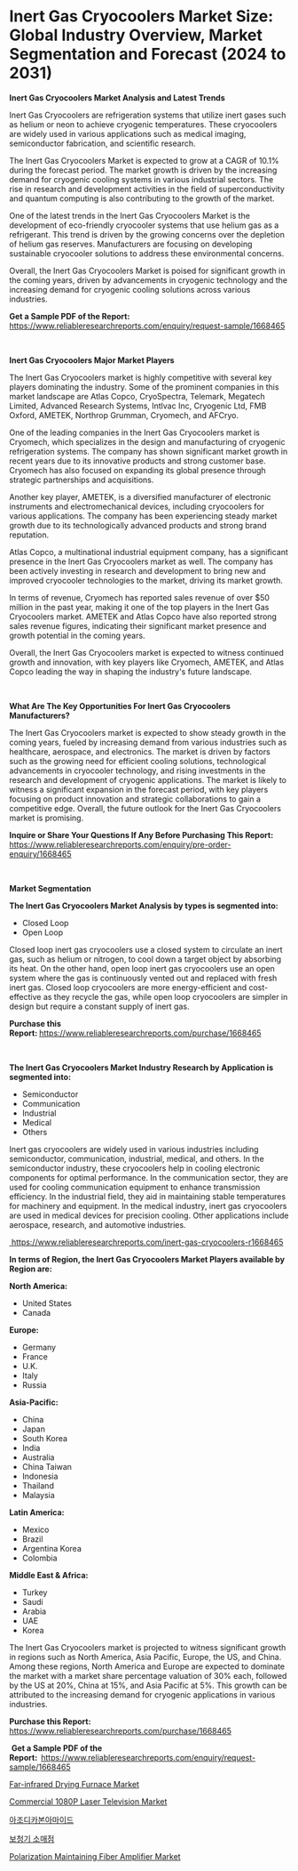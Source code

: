 <p><h1>Inert Gas Cryocoolers Market Size: Global Industry Overview, Market Segmentation and Forecast (2024 to 2031)</h1></p><p><strong>Inert Gas Cryocoolers Market Analysis and Latest Trends</strong></p>
<p><p>Inert Gas Cryocoolers are refrigeration systems that utilize inert gases such as helium or neon to achieve cryogenic temperatures. These cryocoolers are widely used in various applications such as medical imaging, semiconductor fabrication, and scientific research.</p><p>The Inert Gas Cryocoolers Market is expected to grow at a CAGR of 10.1% during the forecast period. The market growth is driven by the increasing demand for cryogenic cooling systems in various industrial sectors. The rise in research and development activities in the field of superconductivity and quantum computing is also contributing to the growth of the market.</p><p>One of the latest trends in the Inert Gas Cryocoolers Market is the development of eco-friendly cryocooler systems that use helium gas as a refrigerant. This trend is driven by the growing concerns over the depletion of helium gas reserves. Manufacturers are focusing on developing sustainable cryocooler solutions to address these environmental concerns.</p><p>Overall, the Inert Gas Cryocoolers Market is poised for significant growth in the coming years, driven by advancements in cryogenic technology and the increasing demand for cryogenic cooling solutions across various industries.</p></p>
<p><strong>Get a Sample PDF of the Report:&nbsp;</strong> <a href="https://www.reliableresearchreports.com/enquiry/request-sample/1668465">https://www.reliableresearchreports.com/enquiry/request-sample/1668465</a></p>
<p>&nbsp;</p>
<p><strong>Inert Gas Cryocoolers Major Market Players</strong></p>
<p><p>The Inert Gas Cryocoolers market is highly competitive with several key players dominating the industry. Some of the prominent companies in this market landscape are Atlas Copco, CryoSpectra, Telemark, Megatech Limited, Advanced Research Systems, Intlvac Inc, Cryogenic Ltd, FMB Oxford, AMETEK, Northrop Grumman, Cryomech, and AFCryo.</p><p>One of the leading companies in the Inert Gas Cryocoolers market is Cryomech, which specializes in the design and manufacturing of cryogenic refrigeration systems. The company has shown significant market growth in recent years due to its innovative products and strong customer base. Cryomech has also focused on expanding its global presence through strategic partnerships and acquisitions.</p><p>Another key player, AMETEK, is a diversified manufacturer of electronic instruments and electromechanical devices, including cryocoolers for various applications. The company has been experiencing steady market growth due to its technologically advanced products and strong brand reputation.</p><p>Atlas Copco, a multinational industrial equipment company, has a significant presence in the Inert Gas Cryocoolers market as well. The company has been actively investing in research and development to bring new and improved cryocooler technologies to the market, driving its market growth.</p><p>In terms of revenue, Cryomech has reported sales revenue of over $50 million in the past year, making it one of the top players in the Inert Gas Cryocoolers market. AMETEK and Atlas Copco have also reported strong sales revenue figures, indicating their significant market presence and growth potential in the coming years.</p><p>Overall, the Inert Gas Cryocoolers market is expected to witness continued growth and innovation, with key players like Cryomech, AMETEK, and Atlas Copco leading the way in shaping the industry's future landscape.</p></p>
<p>&nbsp;</p>
<p><strong>What Are The Key Opportunities For Inert Gas Cryocoolers Manufacturers?</strong></p>
<p><p>The Inert Gas Cryocoolers market is expected to show steady growth in the coming years, fueled by increasing demand from various industries such as healthcare, aerospace, and electronics. The market is driven by factors such as the growing need for efficient cooling solutions, technological advancements in cryocooler technology, and rising investments in the research and development of cryogenic applications. The market is likely to witness a significant expansion in the forecast period, with key players focusing on product innovation and strategic collaborations to gain a competitive edge. Overall, the future outlook for the Inert Gas Cryocoolers market is promising.</p></p>
<p><strong>Inquire or Share Your Questions If Any Before Purchasing This Report:</strong> <a href="https://www.reliableresearchreports.com/enquiry/pre-order-enquiry/1668465">https://www.reliableresearchreports.com/enquiry/pre-order-enquiry/1668465</a></p>
<p>&nbsp;</p>
<p><strong>Market Segmentation</strong></p>
<p><strong>The Inert Gas Cryocoolers Market Analysis by types is segmented into:</strong></p>
<p><ul><li>Closed Loop</li><li>Open Loop</li></ul></p>
<p><p>Closed loop inert gas cryocoolers use a closed system to circulate an inert gas, such as helium or nitrogen, to cool down a target object by absorbing its heat. On the other hand, open loop inert gas cryocoolers use an open system where the gas is continuously vented out and replaced with fresh inert gas. Closed loop cryocoolers are more energy-efficient and cost-effective as they recycle the gas, while open loop cryocoolers are simpler in design but require a constant supply of inert gas.</p></p>
<p><strong>Purchase this Report:&nbsp;</strong><a href="https://www.reliableresearchreports.com/purchase/1668465">https://www.reliableresearchreports.com/purchase/1668465</a></p>
<p>&nbsp;</p>
<p><strong>The Inert Gas Cryocoolers Market Industry Research by Application is segmented into:</strong></p>
<p><ul><li>Semiconductor</li><li>Communication</li><li>Industrial</li><li>Medical</li><li>Others</li></ul></p>
<p><p>Inert gas cryocoolers are widely used in various industries including semiconductor, communication, industrial, medical, and others. In the semiconductor industry, these cryocoolers help in cooling electronic components for optimal performance. In the communication sector, they are used for cooling communication equipment to enhance transmission efficiency. In the industrial field, they aid in maintaining stable temperatures for machinery and equipment. In the medical industry, inert gas cryocoolers are used in medical devices for precision cooling. Other applications include aerospace, research, and automotive industries.</p></p>
<p><a href="https://www.reliableresearchreports.com/inert-gas-cryocoolers-r1668465">&nbsp;https://www.reliableresearchreports.com/inert-gas-cryocoolers-r1668465</a></p>
<p><strong>In terms of Region, the Inert Gas Cryocoolers Market Players available by Region are:</strong></p>
<p>
    <p> <strong> North America: </strong>
        <ul>
            <li>United States</li>
            <li>Canada</li>
        </ul>
        </p> 
    <p> <strong> Europe: </strong>
        <ul>
            <li>Germany</li>
            <li>France</li>
            <li>U.K.</li>
            <li>Italy</li>
            <li>Russia</li>
        </ul>
        </p> 
    <p> <strong> Asia-Pacific: </strong>
        <ul>
            <li>China</li>
            <li>Japan</li>
            <li>South Korea</li>
            <li>India</li>
            <li>Australia</li>
            <li>China Taiwan</li>
            <li>Indonesia</li>
            <li>Thailand</li>
            <li>Malaysia</li>
        </ul>
        </p> 
    <p> <strong> Latin America: </strong>
        <ul>
            <li>Mexico</li>
            <li>Brazil</li>
            <li>Argentina Korea</li>
            <li>Colombia</li>
        </ul>
        </p> 
    <p> <strong> Middle East & Africa: </strong>
        <ul>
            <li>Turkey</li>
            <li>Saudi</li>
            <li>Arabia</li>
            <li>UAE</li>
            <li>Korea</li>
        </ul>
    </p>
    </p>
<p><p>The Inert Gas Cryocoolers market is projected to witness significant growth in regions such as North America, Asia Pacific, Europe, the US, and China. Among these regions, North America and Europe are expected to dominate the market with a market share percentage valuation of 30% each, followed by the US at 20%, China at 15%, and Asia Pacific at 5%. This growth can be attributed to the increasing demand for cryogenic applications in various industries.</p></p>
<p><strong>Purchase this Report: </strong><a href="https://www.reliableresearchreports.com/purchase/1668465">https://www.reliableresearchreports.com/purchase/1668465</a></p>
<p>&nbsp;<strong>Get a Sample PDF of the Report:&nbsp;&nbsp;</strong><a href="https://www.reliableresearchreports.com/enquiry/request-sample/1668465">https://www.reliableresearchreports.com/enquiry/request-sample/1668465</a></p>
<p><strong></strong></p>
<p><p><a href="https://github.com/lubmix/Market-Research-Report-List-4/blob/main/far-infrared-drying-furnace-market.md">Far-infrared Drying Furnace Market</a></p><p><a href="https://medium.com/@victoria.lyman98067/global-commercial-1080p-laser-television-market-trends-insights-into-growth-opportunities-and-8010900ffa04">Commercial 1080P Laser Television Market</a></p><p><a href="https://github.com/khytkeqagplkzqvh/Market-Research-Report-List-3/blob/main/114727072733.md">아조디카본아마이드</a></p><p><a href="https://github.com/bvubpqd5241630/Market-Research-Report-List-3/blob/main/141042072732.md">보청기 소매점</a></p><p><a href="https://github.com/joannagoyvaerts/Market-Research-Report-List-4/blob/main/polarization-maintaining-fiber-amplifier-market.md">Polarization Maintaining Fiber Amplifier Market</a></p></p>